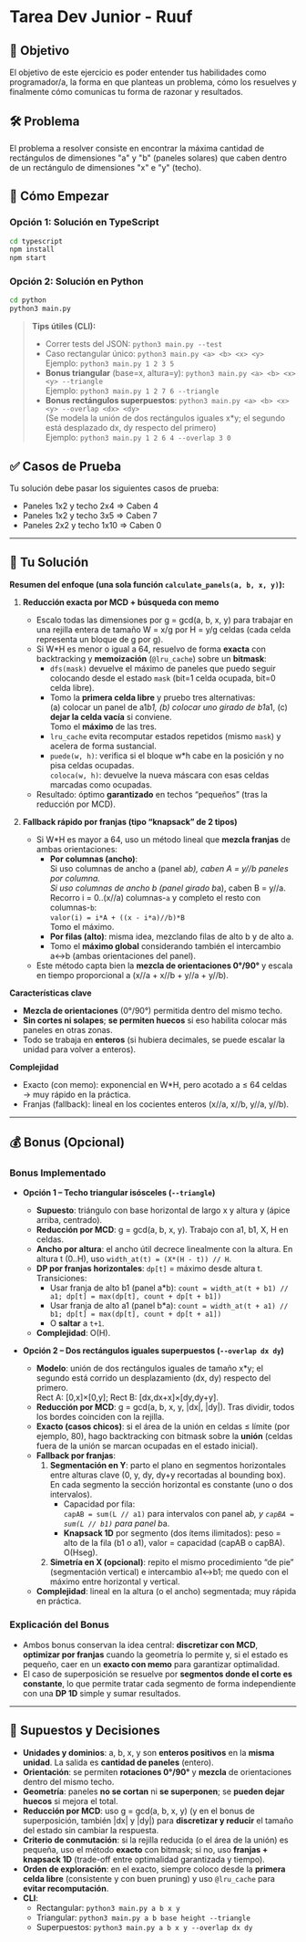 # Tarea Dev Junior - Ruuf

## 🎯 Objetivo

El objetivo de este ejercicio es poder entender tus habilidades como programador/a, la forma en que planteas un problema, cómo los resuelves y finalmente cómo comunicas tu forma de razonar y resultados.

## 🛠️ Problema

El problema a resolver consiste en encontrar la máxima cantidad de rectángulos de dimensiones "a" y "b" (paneles solares) que caben dentro de un rectángulo de dimensiones "x" e "y" (techo).

## 🚀 Cómo Empezar

### Opción 1: Solución en TypeScript
```bash
cd typescript
npm install
npm start
```

### Opción 2: Solución en Python
```bash
cd python
python3 main.py
```

> **Tips útiles (CLI):**
> - Correr tests del JSON: `python3 main.py --test`
> - Caso rectangular único: `python3 main.py <a> <b> <x> <y>`  
>   Ejemplo: `python3 main.py 1 2 3 5`
> - **Bonus triangular** (base=x, altura=y): `python3 main.py <a> <b> <x> <y> --triangle`  
>   Ejemplo: `python3 main.py 1 2 7 6 --triangle`
> - **Bonus rectángulos superpuestos**: `python3 main.py <a> <b> <x> <y> --overlap <dx> <dy>`  
>   (Se modela la unión de dos rectángulos iguales x*y; el segundo está desplazado dx, dy respecto del primero)  
>   Ejemplo: `python3 main.py 1 2 6 4 --overlap 3 0`

## ✅ Casos de Prueba

Tu solución debe pasar los siguientes casos de prueba:
- Paneles 1x2 y techo 2x4 ⇒ Caben 4
- Paneles 1x2 y techo 3x5 ⇒ Caben 7
- Paneles 2x2 y techo 1x10 ⇒ Caben 0

---

## 📝 Tu Solución

**Resumen del enfoque (una sola función `calculate_panels(a, b, x, y)`):**

1) **Reducción exacta por MCD + búsqueda con memo**  
   - Escalo todas las dimensiones por g = gcd(a, b, x, y) para trabajar en una rejilla entera de tamaño W = x/g por H = y/g celdas (cada celda representa un bloque de g por g).  
   - Si W*H es menor o igual a 64, resuelvo de forma **exacta** con backtracking y **memoización** (`@lru_cache`) sobre un **bitmask**:
     - `dfs(mask)` devuelve el máximo de paneles que puedo seguir colocando desde el estado `mask` (bit=1 celda ocupada, bit=0 celda libre).
     - Tomo la **primera celda libre** y pruebo tres alternativas:  
       (a) colocar un panel de a1*b1, (b) colocar uno girado de b1*a1, (c) **dejar la celda vacía** si conviene.  
       Tomo el **máximo** de las tres.  
     - `lru_cache` evita recomputar estados repetidos (mismo `mask`) y acelera de forma sustancial.
     - `puede(w, h)`: verifica si el bloque w*h cabe en la posición y no pisa celdas ocupadas.  
       `coloca(w, h)`: devuelve la nueva máscara con esas celdas marcadas como ocupadas.
   - Resultado: óptimo **garantizado** en techos “pequeños” (tras la reducción por MCD).

2) **Fallback rápido por franjas (tipo “knapsack” de 2 tipos)**  
   - Si W*H es mayor a 64, uso un método lineal que **mezcla franjas** de ambas orientaciones:
     - **Por columnas (ancho)**:  
       Si uso columnas de ancho a (panel a*b), caben A = y//b paneles por columna.  
       Si uso columnas de ancho b (panel girado b*a), caben B = y//a.  
       Recorro i = 0..(x//a) columnas-`a` y completo el resto con columnas-`b`:  
       `valor(i) = i*A + ((x - i*a)//b)*B`  
       Tomo el máximo.
     - **Por filas (alto)**: misma idea, mezclando filas de alto b y de alto a.  
     - Tomo el **máximo global** considerando también el intercambio a↔b (ambas orientaciones del panel).
   - Este método capta bien la **mezcla de orientaciones 0°/90°** y escala en tiempo proporcional a (x//a + x//b + y//a + y//b).

**Características clave**
- **Mezcla de orientaciones** (0°/90°) permitida dentro del mismo techo.  
- **Sin cortes ni solapes**; **se permiten huecos** si eso habilita colocar más paneles en otras zonas.  
- Todo se trabaja en **enteros** (si hubiera decimales, se puede escalar la unidad para volver a enteros).

**Complejidad**
- Exacto (con memo): exponencial en W*H, pero acotado a ≤ 64 celdas → muy rápido en la práctica.  
- Franjas (fallback): lineal en los cocientes enteros (x//a, x//b, y//a, y//b).

---

## 💰 Bonus (Opcional)

### Bonus Implementado
- **Opción 1 – Techo triangular isósceles (`--triangle`)**  
  - **Supuesto**: triángulo con base horizontal de largo x y altura y (ápice arriba, centrado).  
  - **Reducción por MCD**: g = gcd(a, b, x, y). Trabajo con a1, b1, X, H en celdas.  
  - **Ancho por altura**: el ancho útil decrece linealmente con la altura. En altura t (0..H), uso `width_at(t) = (X*(H - t)) // H`.  
  - **DP por franjas horizontales**: `dp[t]` = máximo desde altura t. Transiciones:  
    - Usar franja de alto b1 (panel a*b): `count = width_at(t + b1) // a1; dp[t] = max(dp[t], count + dp[t + b1])`  
    - Usar franja de alto a1 (panel b*a): `count = width_at(t + a1) // b1; dp[t] = max(dp[t], count + dp[t + a1])`  
    - O **saltar** a `t+1`.  
  - **Complejidad**: O(H).

- **Opción 2 – Dos rectángulos iguales superpuestos (`--overlap dx dy`)**  
  - **Modelo**: unión de dos rectángulos iguales de tamaño x*y; el segundo está corrido un desplazamiento (dx, dy) respecto del primero.  
    Rect A: [0,x]×[0,y]; Rect B: [dx,dx+x]×[dy,dy+y].  
  - **Reducción por MCD**: g = gcd(a, b, x, y, |dx|, |dy|). Tras dividir, todos los bordes coinciden con la rejilla.  
  - **Exacto (casos chicos)**: si el área de la unión en celdas ≤ límite (por ejemplo, 80), hago backtracking con bitmask sobre la **unión** (celdas fuera de la unión se marcan ocupadas en el estado inicial).  
  - **Fallback por franjas**:  
    1) **Segmentación en Y**: parto el plano en segmentos horizontales entre alturas clave (0, y, dy, dy+y recortadas al bounding box). En cada segmento la sección horizontal es constante (uno o dos intervalos).  
       - Capacidad por fila:  
         `capAB = sum(L // a1)` para intervalos con panel a*b, y `capBA = sum(L // b1)` para panel b*a.  
       - **Knapsack 1D** por segmento (dos ítems ilimitados): peso = alto de la fila (b1 o a1), valor = capacidad (capAB o capBA). O(Hseg).  
    2) **Simetría en X (opcional)**: repito el mismo procedimiento “de pie” (segmentación vertical) e intercambio a1↔b1; me quedo con el máximo entre horizontal y vertical.  
  - **Complejidad**: lineal en la altura (o el ancho) segmentada; muy rápida en práctica.

### Explicación del Bonus
- Ambos bonus conservan la idea central: **discretizar con MCD**, **optimizar por franjas** cuando la geometría lo permite y, si el estado es pequeño, caer en un **exacto con memo** para garantizar optimalidad.  
- El caso de superposición se resuelve por **segmentos donde el corte es constante**, lo que permite tratar cada segmento de forma independiente con una **DP 1D** simple y sumar resultados.

---

## 🤔 Supuestos y Decisiones

- **Unidades y dominios**: a, b, x, y son **enteros positivos** en la **misma unidad**. La salida es **cantidad de paneles** (entero).  
- **Orientación**: se permiten **rotaciones 0°/90°** y **mezcla** de orientaciones dentro del mismo techo.  
- **Geometría**: paneles **no se cortan** ni **se superponen**; se **pueden dejar huecos** si mejora el total.  
- **Reducción por MCD**: uso g = gcd(a, b, x, y) (y en el bonus de superposición, también |dx| y |dy|) para **discretizar y reducir** el tamaño del estado sin cambiar la respuesta.  
- **Criterio de conmutación**: si la rejilla reducida (o el área de la unión) es pequeña, uso el método **exacto** con bitmask; si no, uso **franjas + knapsack 1D** (trade-off entre optimalidad garantizada y tiempo).  
- **Orden de exploración**: en el exacto, siempre coloco desde la **primera celda libre** (consistente y con buen pruning) y uso `@lru_cache` para **evitar recomputación**.  
- **CLI**:  
  - Rectangular: `python3 main.py a b x y`  
  - Triangular: `python3 main.py a b base height --triangle`  
  - Superpuestos: `python3 main.py a b x y --overlap dx dy`
